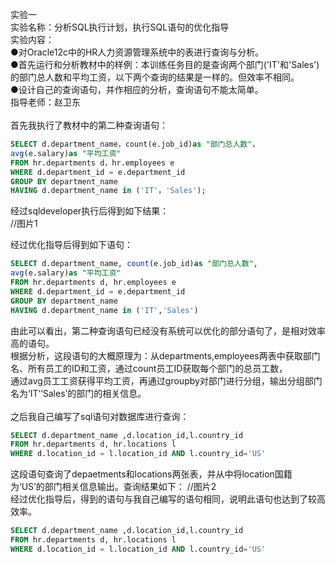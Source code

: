 实验一<br>
实验名称：分析SQL执行计划，执行SQL语句的优化指导<br>
实验内容：<br>
●对Oracle12c中的HR人力资源管理系统中的表进行查询与分析。<br>
●首先运行和分析教材中的样例：本训练任务目的是查询两个部门('IT'和'Sales')的部门总人数和平均工资，以下两个查询的结果是一样的。但效率不相同。<br>
●设计自己的查询语句，并作相应的分析，查询语句不能太简单。<br>
指导老师：赵卫东<br>
<br>
首先我执行了教材中的第二种查询语句：<br>
```SQL
SELECT d.department_name，count(e.job_id)as "部门总人数"，
avg(e.salary)as "平均工资"
FROM hr.departments d，hr.employees e
WHERE d.department_id = e.department_id
GROUP BY department_name
HAVING d.department_name in ('IT'，'Sales');
```
经过sqldeveloper执行后得到如下结果：<br>
//图片1

经过优化指导后得到如下语句：
```SQL
SELECT d.department_name, count(e.job_id)as "部门总人数",
avg(e.salary)as "平均工资"
FROM hr.departments d, hr.employees e
WHERE d.department_id = e.department_id
GROUP BY department_name
HAVING d.department_name in ('IT','Sales')
```
由此可以看出，第二种查询语句已经没有系统可以优化的部分语句了，是相对效率高的语句。<br>
根据分析，这段语句的大概原理为：从departments,employees两表中获取部门名、所有员工的ID和工资，通过count员工ID获取每个部门的总员工数，<br>
通过avg员工工资获得平均工资，再通过groupby对部门进行分组，输出分组部门名为‘IT’‘Sales’的部门的相关信息。<br>
<br>
之后我自己编写了sql语句对数据库进行查询：
```SQL
SELECT d.department_name ,d.location_id,l.country_id
FROM hr.departments d, hr.locations l
WHERE d.location_id = l.location_id AND l.country_id='US'
```
这段语句查询了depaetments和locations两张表，并从中将location国籍为‘US’的部门相关信息输出。查询结果如下：
//图片2<br>
经过优化指导后，得到的语句与我自己编写的语句相同，说明此语句也达到了较高效率。
```SQL
SELECT d.department_name ,d.location_id,l.country_id
FROM hr.departments d, hr.locations l
WHERE d.location_id = l.location_id AND l.country_id='US'
```
